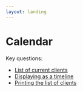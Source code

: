 ```yaml
---
layout: landing
---
```


# Calendar

Key questions:

* [List of current clients](list-of-current-clients.md)&#x20;
* [Displaying as a timeline](displaying-as-a-timeline.md)
* [Printing the list of clients](printing-the-client-list.md)
